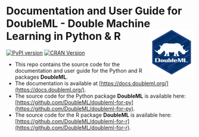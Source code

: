 # Documentation and User Guide for DoubleML - Double Machine Learning in Python & R <img src="img/logo.png" align="right" width = "120" />

[![PyPI version](https://badge.fury.io/py/DoubleML.svg)](https://badge.fury.io/py/DoubleML)
[![CRAN Version](https://www.r-pkg.org/badges/version/DoubleML)](https://cran.r-project.org/package=DoubleML)

- This repo contains the source code for the documentation and user guide for the Python and R packages **DoubleML**.
- The documentation is available at [https://docs.doubleml.org/](https://docs.doubleml.org/).
- The source code for the Python package **DoubleML** is available here: [https://github.com/DoubleML/doubleml-for-py](https://github.com/DoubleML/doubleml-for-py).
- The source code for the R package **DoubleML** is available here: [https://github.com/DoubleML/doubleml-for-r](https://github.com/DoubleML/doubleml-for-r).

